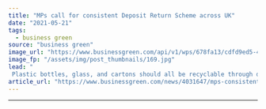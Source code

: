 ```yaml
---
title: "MPs call for consistent Deposit Return Scheme across UK"
date: "2021-05-21"
tags: 
  - business green
source: "business green"
image_url: "https://www.businessgreen.com/api/v1/wps/678fa13/cdfd9ed5-4e78-460a-924e-fb03ea082606/4/Reverse-Vending-Machine-185x114.jpg"
image_fp: "/assets/img/post_thumbnails/169.jpg"
lead: "
 Plastic bottles, glass, and cartons should all be recyclable through deposit return schemes across the four UK nations, Environmental Audit Committee argues ..."
article_url: "https://www.businessgreen.com/news/4031647/mps-consistent-deposit-return-scheme-uk"
---
```


---
